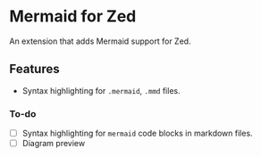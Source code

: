 # Mermaid for Zed

An extension that adds Mermaid support for Zed.

## Features
- Syntax highlighting for `.mermaid`, `.mmd` files.

### To-do
- [ ] Syntax highlighting for `mermaid` code blocks in markdown files.
- [ ] Diagram preview
